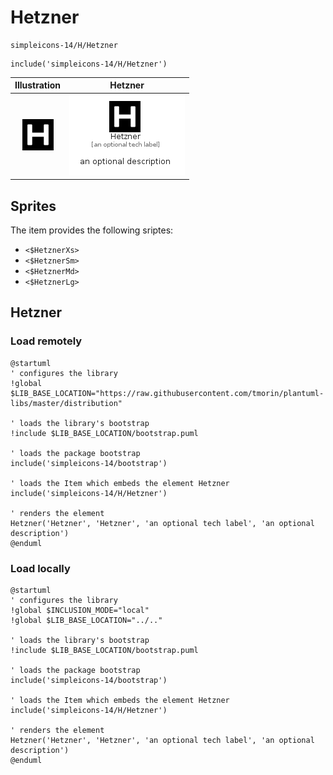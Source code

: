 # Hetzner


```text
simpleicons-14/H/Hetzner
```

```text
include('simpleicons-14/H/Hetzner')
```



| Illustration | Hetzner |
| :---: | :---: |
| ![illustration for Illustration](../../simpleicons-14/H/Hetzner.png) | ![illustration for Hetzner](../../simpleicons-14/H/Hetzner.Local.png) |



## Sprites
The item provides the following sriptes:

- `<$HetznerXs>`
- `<$HetznerSm>`
- `<$HetznerMd>`
- `<$HetznerLg>`





## Hetzner

### Load remotely
```plantuml
@startuml
' configures the library
!global $LIB_BASE_LOCATION="https://raw.githubusercontent.com/tmorin/plantuml-libs/master/distribution"

' loads the library's bootstrap
!include $LIB_BASE_LOCATION/bootstrap.puml

' loads the package bootstrap
include('simpleicons-14/bootstrap')

' loads the Item which embeds the element Hetzner
include('simpleicons-14/H/Hetzner')

' renders the element
Hetzner('Hetzner', 'Hetzner', 'an optional tech label', 'an optional description')
@enduml
```

### Load locally
```plantuml
@startuml
' configures the library
!global $INCLUSION_MODE="local"
!global $LIB_BASE_LOCATION="../.."

' loads the library's bootstrap
!include $LIB_BASE_LOCATION/bootstrap.puml

' loads the package bootstrap
include('simpleicons-14/bootstrap')

' loads the Item which embeds the element Hetzner
include('simpleicons-14/H/Hetzner')

' renders the element
Hetzner('Hetzner', 'Hetzner', 'an optional tech label', 'an optional description')
@enduml
```

